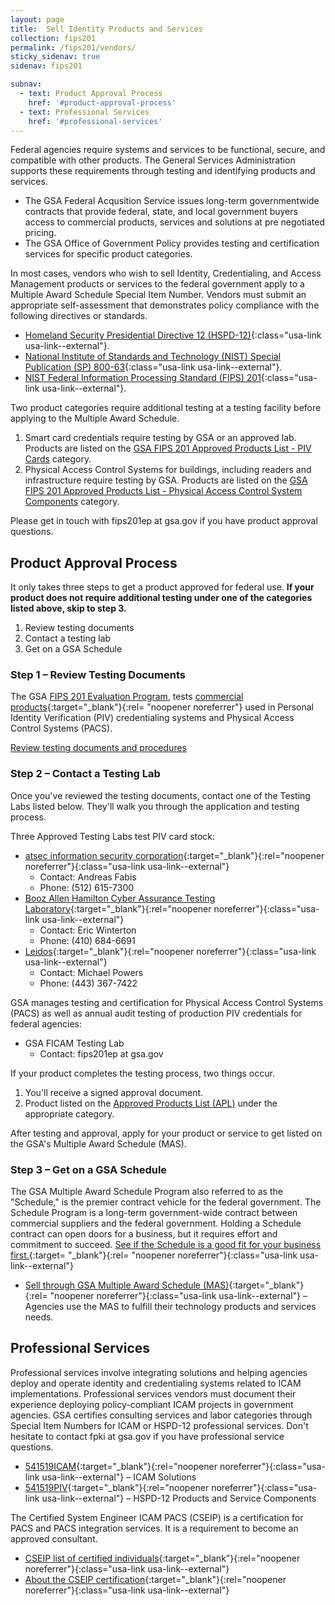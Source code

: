 ```yaml
---
layout: page
title:  Sell Identity Products and Services
collection: fips201
permalink: /fips201/vendors/
sticky_sidenav: true
sidenav: fips201

subnav:
  - text: Product Approval Process
    href: '#product-approval-process'
  - text: Professional Services
    href: '#professional-services'
---
```


Federal agencies require systems and services to be functional, secure, and compatible with other products. The General Services Administration supports these requirements through testing and identifying products and services.
- The GSA Federal Acqusition Service  issues long-term governmentwide contracts that provide federal, state, and local government buyers access to commercial products, services and solutions at pre negotiated pricing.
- The GSA Office of Government Policy provides testing and certification services for specific product categories.

In most cases, vendors who wish to sell Identity, Credentialing, and Access Management products or services to the federal government apply to a Multiple Award Schedule Special Item Number. Vendors must submit an appropriate self-assessment that demonstrates policy compliance with the following directives or standards.
- [Homeland Security Presidential Directive 12 (HSPD-12)](https://www.dhs.gov/homeland-security-presidential-directive-12){:class="usa-link usa-link--external"}.
- [National Institute of Standards and Technology (NIST) Special Publication (SP) 800-63](https://pages.nist.gov/800-63-3/){:class="usa-link usa-link--external"}. 
- [NIST Federal Information Processing Standard (FIPS) 201](https://csrc.nist.gov/publications/detail/fips/201/3/final){:class="usa-link usa-link--external"}.

Two product categories require additional testing at a testing facility before applying to the Multiple Award Schedule.
1. Smart card credentials require testing by GSA or an approved lab. Products are listed on the [GSA FIPS 201 Approved Products List - PIV Cards](https://www.idmanagement.gov/approved-products-list-piv/) category.
2. Physical Access Control Systems for buildings, including readers and infrastructure require testing by GSA. Products are listed on the [GSA FIPS 201 Approved Products List - Physical Access Control System Components](https://www.idmanagement.gov/approved-products-list-pacs-products/) category.

Please get in touch with fips201ep at gsa.gov if you have product approval questions.

## Product Approval Process

It only takes three steps to get a product approved for federal use. **If your product does not require additional testing under one of the categories listed above, skip to step 3.**

1. Review testing documents
2. Contact a testing lab
3. Get on a GSA Schedule

### Step 1 – Review Testing Documents

The GSA [FIPS 201 Evaluation Program]({{site.baseurl}}/fips201/), tests [commercial products](https://www.acquisition.gov/far/2.101){:target="_blank"}{:rel= "noopener noreferrer"} used in Personal Identity Verification (PIV) credentialing systems and Physical Access Control Systems (PACS).

[Review testing documents and procedures]({{site.baseurl}}/fips201/)

### Step 2 – Contact a Testing Lab

Once you've reviewed the testing documents, contact one of the Testing Labs listed below. They'll walk you through the application and testing process.

Three Approved Testing Labs test PIV card stock:
- [atsec information security corporation](http://www.atsec.com/){:target="_blank"}{:rel="noopener noreferrer"}{:class="usa-link usa-link--external"} 
  - Contact: Andreas Fabis
  - Phone: (512) 615-7300
- [Booz Allen Hamilton Cyber Assurance Testing Laboratory](http://csrc.nist.gov/groups/STM/testing_labs/#24){:target="_blank"}{:rel="noopener noreferrer"}{:class="usa-link usa-link--external"} 
  - Contact:  Eric Winterton
  - Phone: (410) 684-6691
- [Leidos](https://www.leidos.com/CC-FIPS140){:target="_blank"}{:rel="noopener noreferrer"}{:class="usa-link usa-link--external"} 
  - Contact: Michael Powers
  - Phone: (443) 367-7422

GSA manages testing and certification for Physical Access Control Systems (PACS) as well as annual audit testing of production PIV credentials for federal agencies:

- GSA FICAM Testing Lab
  - Contact: fips201ep at gsa.gov

If your product completes the testing process, two things occur.
1) You'll receive a signed approval document.
2) Product listed on the [Approved Products List (APL)]({{site.baseurl}}/acquisition-professionals/#products) under the appropriate category.

After testing and approval, apply for your product or service to get listed on the GSA's Multiple Award Schedule (MAS).

### Step 3 – Get on a GSA Schedule

The GSA Multiple Award Schedule Program also referred to as the "Schedule," is the premier contract vehicle for the federal government. The Schedule Program is a long-term government-wide contract between commercial suppliers and the federal government. Holding a Schedule contract can open doors for a business, but it requires effort and commitment to succeed. [See if the Schedule is a good fit for your business first.](https://www.gsa.gov/buying-selling/purchasing-programs/gsa-schedule/selling-through-schedule/prospective-schedule-contractors-is-the-schedule-a-good-fit-for-me){:target= "_blank"}{:rel= "noopener noreferrer"}{:class="usa-link usa-link--external"}

- [Sell through GSA Multiple Award Schedule (MAS)](https://www.gsa.gov/portal/category/100519){:target="_blank"}{:rel= "noopener noreferrer"}{:class="usa-link usa-link--external"}  – Agencies use the MAS to fulfill their technology products and services needs.

## Professional Services

Professional services involve integrating solutions and helping agencies deploy and operate identity and credentialing systems related to ICAM implementations. Professional services vendors must document their experience deploying policy-compliant ICAM projects in government agencies. GSA certifies consulting services and labor categories through Special Item Numbers for ICAM or HSPD-12 professional services. Don't hesitate to contact fpki at gsa.gov if you have professional service questions.

- [541519ICAM](https://www.gsaelibrary.gsa.gov/ElibMain/sinDetails.do?scheduleNumber=MAS&specialItemNumber=541519ICAM&executeQuery=YES){:target="_blank"}{:rel="noopener noreferrer"}{:class="usa-link usa-link--external"} – ICAM Solutions
- [541519PIV](https://www.gsaelibrary.gsa.gov/ElibMain/sinDetails.do?scheduleNumber=MAS&specialItemNumber=541519PIV&executeQuery=YES){:target="_blank"}{:rel="noopener noreferrer"}{:class="usa-link usa-link--external"} – HSPD-12 Products and Service Components

The Certified System Engineer ICAM PACS (CSEIP) is a certification for PACS and PACS integration services. It is a requirement to become an approved consultant.

- [CSEIP list of certified individuals](http://www.smartcardalliance.org/activities-cseip-registry/){:target="_blank"}{:rel="noopener noreferrer"}{:class="usa-link usa-link--external"}
- [About the CSEIP certification](http://www.smartcardalliance.org/activities-certified-system-engineer-icam-pacs-training-and-certification-program/){:target="_blank"}{:rel="noopener noreferrer"}{:class="usa-link usa-link--external"}
